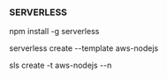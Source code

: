 ### SERVERLESS

npm install -g serverless

serverless create --template aws-nodejs


sls create -t aws-nodejs --n <name>

